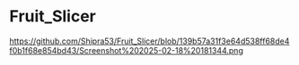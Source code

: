 # Fruit_Slicer
https://github.com/Shipra53/Fruit_Slicer/blob/139b57a31f3e64d538ff68de4f0b1f68e854bd43/Screenshot%202025-02-18%20181344.png
